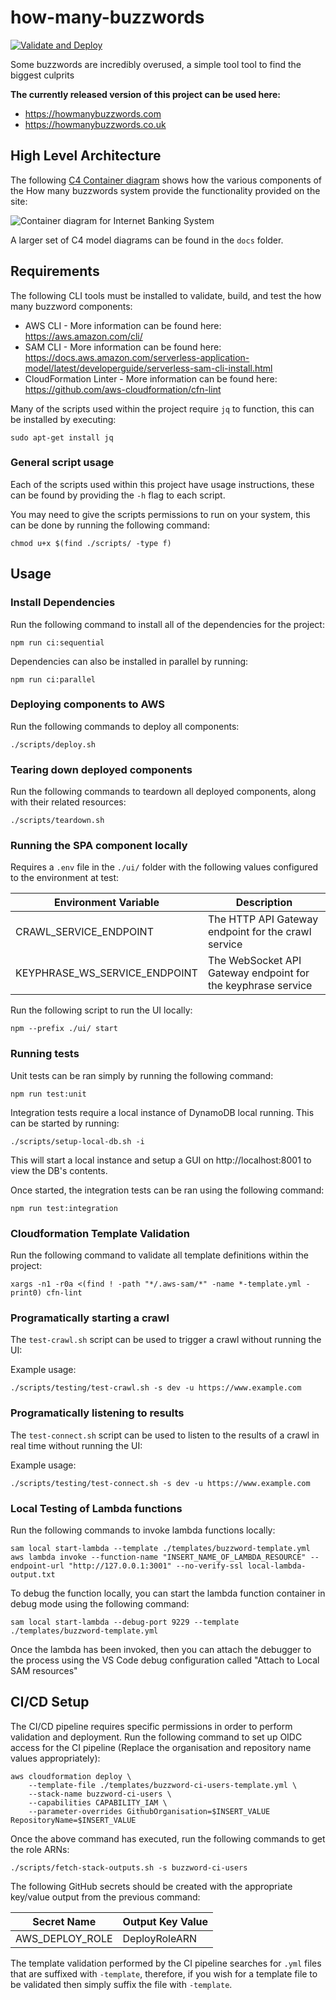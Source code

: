 # how-many-buzzwords

[![Validate and Deploy](https://github.com/ashley-evans/how-many-buzzwords/actions/workflows/ci.yml/badge.svg?branch=master)](https://github.com/ashley-evans/how-many-buzzwords/actions/workflows/ci.yml)

Some buzzwords are incredibly overused, a simple tool tool to find the biggest culprits

**The currently released version of this project can be used here:**

-   https://howmanybuzzwords.com
-   https://howmanybuzzwords.co.uk

## High Level Architecture

The following [C4 Container diagram](https://c4model.com/#ContainerDiagram) shows how the various components of the How many buzzwords system provide the functionality provided on the site:

![Container diagram for Internet Banking System](https://www.plantuml.com/plantuml/png/dLTHRzis47xthxWP0vO2RlAGxcN0W2QnsnHpKiDAbaU1aYus4PeKICgUE-o_xuwIQSinqtLFKKJUTzzzz-ak-UYyiBvPARXkldtR65l1pGUuCTeBgT72M8g55Ql1u2UfIzLK24llQ_VRnOKLc_E5zCkcQ1pQaY9G-_FIh2vg9JH3ldU-KhAukFdmViQl7k-c5olXF5fwbSSSvpNT7Goyz0fVPuPdOy4l4MxD1bP2RoDH1zcMm8ZR3Aqp-envZ63uI3-6zFCA-0MOvn2-t8KNCNo3XPCUHtGkF6o8eGDlm276I-2yyD9vMRf0HC12hb7lGeVl1Ys7_DeqkX9sUxQBp5qu81v9uiDtyFS00FP5dtKovXKgocEtkKPF8Iy4SzCUmRWxWllsQCXdoZJL9qitHZ0tZKVuzN84GbUGNTBvpnMwqlu-x49TMrK9NJPeMolr8YaqdIbyFnCBXAkwLhAaUAEf_3vz5-xbDTtBnVuUCKmXqD4SHUa3sOTjpKHbxGz8pwnPIte6KKWb_PPR9BNqKdW40INvK76JnQuf0MejSGCM5LsgJdPpBKNmno_11r1Oiw7VgA9Gqd5NGvPy9KjhwDPQbfWNtHdB7pZS7Pp6rlRqEG5pEfhUJiMggCGeQ985JKQGUQpXKwDBbiwr3PwikOFNLbOB_8vg8VkHJWj1BRTHgTk7kscq1KiaO3x97k1gzkKSxesNpv8mNLDmcmfsJ4Uv5HIPZ0EZGP3eZlrnhC6uw5HehCghWh_N-HJ6mej2k53vUAl5oeol3wh9lB7esWA89KKuK5A_qBCtmRHTA-ksx73bpUpnGolsdrQFHNRvEZ_xEgf3uw17g4ltpsa3lU2sNbh2JfheZzsD_s2a15mVvOSDnRUYRs8645gehPCk-CMKPMCjwfA5QBHd2pnt08ADTkI3yCHUE8U95eL2Rfppg3dGcuCq972Zl8jMz2PEMv8tm3vXaPdo1JtxCT7U24YjxUd1xBz6zYd7xLeTONZkDrouxj5XjD8GbgkD3gFpM9cK-qNf2OKDgB7LlMLw5TxJrVZ-UnoZa0V2b4gou1LIFkLEqEnPbSpQ6NNobp_hveAZ34_TOzYZUXj7Xj7XQvFQezNeULpEKNMRzutbzQUaSCTBc3TBNC7yvm8ql3KuqUt3mumGzu39TK9uk74GSKATSRYVyb2iu3WRfyldwSMR9X7NQJU34kk4oqbYd5m8NxhjvYBfS8qm-2jWxqCfbEAyN0WFQ4hqPfxal9W63p5K_00vnzwTNPBei9raqvFBx6Yqpr5K3fwjMOKERInxYX6ZeIcqvPu_fW7xq_hf42MxX9jW-HRb94RqTRThtSwfAJEar8hl_qTrIT34FFWXz6a2FM6mhDlV0Q-zGfAiQeKUkzdDMNf_MeH4-pHfYJ-ZTxqb6VV7AxMpswzF-NJoUN8_FgDVFwAk-5-1Vm40 "Container diagram for the How many Buzzwords System")

A larger set of C4 model diagrams can be found in the `docs` folder.

## Requirements

The following CLI tools must be installed to validate, build, and test the how many buzzword components:

-   AWS CLI - More information can be found here: https://aws.amazon.com/cli/
-   SAM CLI - More information can be found here: https://docs.aws.amazon.com/serverless-application-model/latest/developerguide/serverless-sam-cli-install.html
-   CloudFormation Linter - More information can be found here: https://github.com/aws-cloudformation/cfn-lint

Many of the scripts used within the project require `jq` to function, this can be installed by executing:

```shell
sudo apt-get install jq
```

### General script usage

Each of the scripts used within this project have usage instructions, these can be found by providing the `-h` flag to each script.

You may need to give the scripts permissions to run on your system, this can be done by running the following command:

```shell
chmod u+x $(find ./scripts/ -type f)
```

## Usage

### Install Dependencies

Run the following command to install all of the dependencies for the project:

```shell
npm run ci:sequential
```

Dependencies can also be installed in parallel by running:

```shell
npm run ci:parallel
```

### Deploying components to AWS

Run the following commands to deploy all components:

```shell
./scripts/deploy.sh
```

### Tearing down deployed components

Run the following commands to teardown all deployed components, along with their related resources:

```shell
./scripts/teardown.sh
```

### Running the SPA component locally

Requires a `.env` file in the `./ui/` folder with the following values configured to the environment at test:

| Environment Variable          | Description                                                  |
| ----------------------------- | ------------------------------------------------------------ |
| CRAWL_SERVICE_ENDPOINT        | The HTTP API Gateway endpoint for the crawl service          |
| KEYPHRASE_WS_SERVICE_ENDPOINT | The WebSocket API Gateway endpoint for the keyphrase service |

Run the following script to run the UI locally:

```
npm --prefix ./ui/ start
```

### Running tests

Unit tests can be ran simply by running the following command:

```shell
npm run test:unit
```

Integration tests require a local instance of DynamoDB local running. This can be started by running:

```shell
./scripts/setup-local-db.sh -i
```

This will start a local instance and setup a GUI on http://localhost:8001 to view the DB's contents.

Once started, the integration tests can be ran using the following command:

```shell
npm run test:integration
```

### Cloudformation Template Validation

Run the following command to validate all template definitions within the project:

```shell
xargs -n1 -r0a <(find ! -path "*/.aws-sam/*" -name *-template.yml -print0) cfn-lint
```

### Programatically starting a crawl

The `test-crawl.sh` script can be used to trigger a crawl without running the UI:

Example usage:

```shell
./scripts/testing/test-crawl.sh -s dev -u https://www.example.com
```

### Programatically listening to results

The `test-connect.sh` script can be used to listen to the results of a crawl in real time without running the UI:

Example usage:

```shell
./scripts/testing/test-connect.sh -s dev -u https://www.example.com
```

### Local Testing of Lambda functions

Run the following commands to invoke lambda functions locally:

```shell
sam local start-lambda --template ./templates/buzzword-template.yml
aws lambda invoke --function-name "INSERT_NAME_OF_LAMBDA_RESOURCE" --endpoint-url "http://127.0.0.1:3001" --no-verify-ssl local-lambda-output.txt
```

To debug the function locally, you can start the lambda function container in debug mode using the following command:

```shell
sam local start-lambda --debug-port 9229 --template ./templates/buzzword-template.yml
```

Once the lambda has been invoked, then you can attach the debugger to the process using the VS Code debug configuration called "Attach to Local SAM resources"

## CI/CD Setup

The CI/CD pipeline requires specific permissions in order to perform validation and deployment. Run the following command to set up OIDC access for the CI pipeline (Replace the organisation and repository name values appropriately):

```shell
aws cloudformation deploy \
    --template-file ./templates/buzzword-ci-users-template.yml \
    --stack-name buzzword-ci-users \
    --capabilities CAPABILITY_IAM \
    --parameter-overrides GithubOrganisation=$INSERT_VALUE RepositoryName=$INSERT_VALUE
```

Once the above command has executed, run the following commands to get the role ARNs:

```shell
./scripts/fetch-stack-outputs.sh -s buzzword-ci-users
```

The following GitHub secrets should be created with the appropriate key/value output from the previous command:

| Secret Name     | Output Key Value |
| --------------- | ---------------- |
| AWS_DEPLOY_ROLE | DeployRoleARN    |

The template validation performed by the CI pipeline searches for `.yml` files that are suffixed with `-template`, therefore, if you wish for a template file to be validated then simply suffix the file with `-template`.
